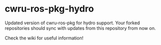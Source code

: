 # cwru-ros-pkg-hydro
Updated version of cwru-ros-pkg for hydro support.
Your forked repositories should sync with updates from this repository from now on.

Check the wiki for useful information!



